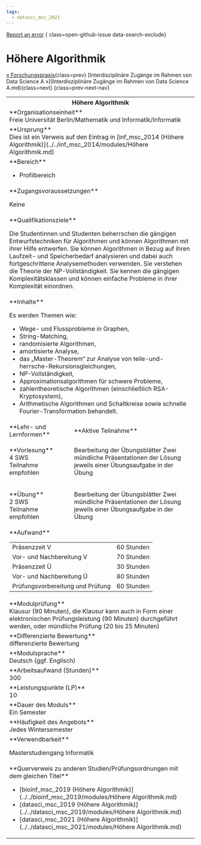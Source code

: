 ```yaml
---
tags:
  - datasci_msc_2021
---
```

[Report an error](https://github.com/SGSSGene/FUB-SUP/issues/new?title=Error%20in%20%22H%C3%B6here%20Algorithmik%22&body=There%20seems%20to%20be%20an%20error%20in%20module%20%22H%C3%B6here%20Algorithmik%22%2E%0A%0A%3CDescribe%20here%20a%20slightly%20more%20detailed%20description%20of%20what%20is%20wrong%3E&labels=bug)
{ class=open-github-issue data-search-exclude}

# Höhere Algorithmik

[« Forschungspraxis](Forschungspraxis.md){class=prev}
[Interdisziplinäre Zugänge im Rahmen von Data Science A »](Interdisziplinäre Zugänge im Rahmen von Data Science A.md){class=next}
{class=prev-next-nav}

<table markdown id="moduledesc">
<tr markdown class="moduledesc_head"><th colspan="2">Höhere Algorithmik </th></tr>
<tr markdown><td colspan="2">**Organisationseinheit**   <br>Freie Universität Berlin/Mathematik und Informatik/Informatik</td></tr>
<tr markdown><td colspan="2">**Ursprung**<br>Dies ist ein Verweis auf den Eintrag in [inf_msc_2014 (Höhere Algorithmik)](../../inf_msc_2014/modules/Höhere Algorithmik.md)</td></tr>
<tr markdown><td colspan="2">**Bereich**<br>


- Profilbereich

</td></tr>

<tr markdown><td colspan="2">**Zugangsvoraussetzungen** <br>

Keine


</td></tr>
<tr markdown><td colspan="2">**Qualifikationsziele**    <br>

Die Studentinnen und Studenten beherrschen die gängigen Entwurfstechniken
für Algorithmen und können Algorithmen mit ihrer Hilfe entwerfen. Sie können
Algorithmen in Bezug auf ihren Laufzeit- und Speicherbedarf analysieren und
dabei auch fortgeschrittene Analysemethoden verwenden. Sie verstehen die
Theorie der NP-Vollständigkeit. Sie kennen die gängigen Komplexitätsklassen
und können einfache Probleme in ihrer Komplexität einordnen.


</td></tr>
<tr markdown><td colspan="2">**Inhalte**                <br>

Es werden Themen wie:

- Wege- und Flussprobleme in Graphen,
- String-Matching,
- randomisierte Algorithmen,
- amortisierte Analyse,
- das „Master-Theorem“ zur Analyse von
  teile-und-herrsche-Rekursionsgleichungen,
- NP-Vollständigkeit,
- Approximationsalgorithmen für schwere Probleme,
- zahlentheoretische Algorithmen (einschließlich RSA-Kryptosystem),
- Arithmetische Algorithmen und Schaltkreise sowie schnelle
  Fourier-Transformation behandelt.


</td></tr>

<tr markdown><td>**Lehr- und Lernformen**</td><td>**Aktive Teilnahme**</td></tr>
<tr markdown><td> **Vorlesung** <br>4 SWS <br> Teilnahme empfohlen</td><td>

Bearbeitung der Übungsblätter
Zwei mündliche Präsentationen der Lösung jeweils einer Übungsaufgabe in der Übung
</td></tr>
<tr markdown><td> **Übung** <br>2 SWS <br> Teilnahme empfohlen</td><td>

Bearbeitung der Übungsblätter
Zwei mündliche Präsentationen der Lösung jeweils einer Übungsaufgabe in der Übung
</td></tr>
<tr markdown><td colspan="2">**Aufwand**                <br>
<table class="aufwand_table">
<tr><td>Präsenzzeit V</td><td>60 Stunden</td></tr>
<tr><td>Vor- und Nachbereitung V</td><td>70 Stunden</td></tr>
<tr><td>Präsenzzeit Ü</td><td>30 Stunden</td></tr>
<tr><td>Vor- und Nachbereitung Ü</td><td>80 Stunden</td></tr>
<tr><td>Prüfungsvorbereitung und Prüfung</td><td>60 Stunden</td></tr>
</table>

</td></tr>
<tr markdown><td colspan="2">**Modulprüfung**             <br>Klausur (90 Minuten), die Klausur kann auch in Form einer elektronischen
Prüfungsleistung (90 Minuten) durchgeführt werden, oder mündliche Prüfung
(20 bis 25 Minuten)


</td></tr>
<tr markdown><td colspan="2">**Differenzierte Bewertung** <br>differenzierte Bewertung

</td></tr>
<tr markdown><td colspan="2">**Modulsprache**             <br>Deutsch (ggf. Englisch)</td></tr>
<tr markdown><td colspan="2">**Arbeitsaufwand (Stunden)** <br>300</td></tr>
<tr markdown><td colspan="2">**Leistungspunkte (LP)**     <br>10</td></tr>
<tr markdown><td colspan="2">**Dauer des Moduls**         <br>Ein Semester</td></tr>
<tr markdown><td colspan="2">**Häufigkeit des Angebots**  <br>Jedes Wintersemester</td></tr>
<tr markdown><td colspan="2">**Verwendbarkeit**           <br>

Masterstudiengang Informatik


</td></tr>

<tr markdown><td colspan="2">**Querverweis zu anderen Studien/Prüfungsordnungen mit dem gleichen Titel**<br>


- [bioinf_msc_2019 (Höhere Algorithmik)](../../bioinf_msc_2019/modules/Höhere Algorithmik.md)
- [datasci_msc_2019 (Höhere Algorithmik)](../../datasci_msc_2019/modules/Höhere Algorithmik.md)
- [datasci_msc_2021 (Höhere Algorithmik)](../../datasci_msc_2021/modules/Höhere Algorithmik.md)

</td></tr>

</table>
